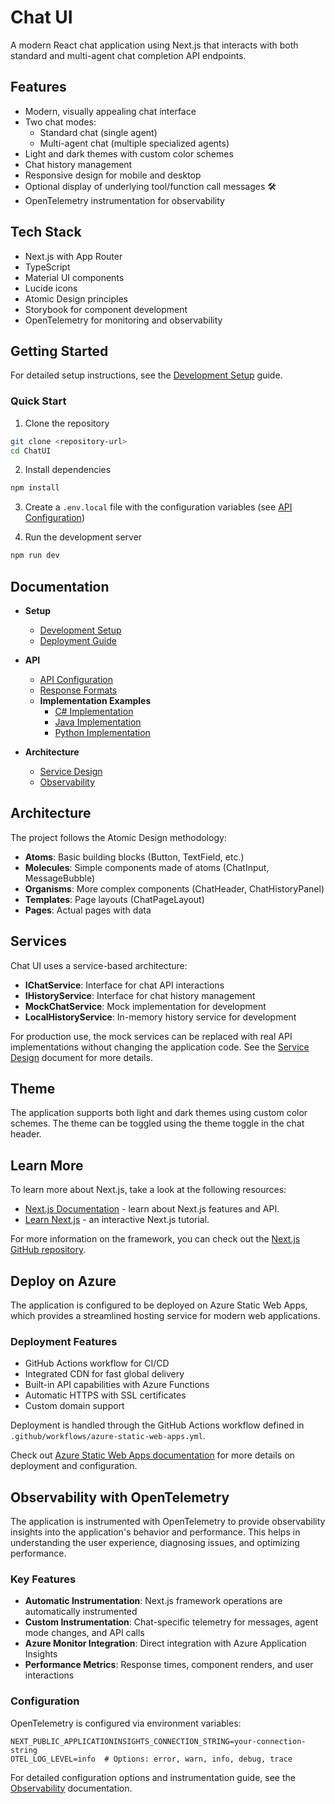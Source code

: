 # Chat UI

A modern React chat application using Next.js that interacts with both standard and multi-agent chat completion API endpoints.

## Features

- Modern, visually appealing chat interface
- Two chat modes:
  - Standard chat (single agent)
  - Multi-agent chat (multiple specialized agents)
- Light and dark themes with custom color schemes
- Chat history management
- Responsive design for mobile and desktop
- Optional display of underlying tool/function call messages 🛠️
- OpenTelemetry instrumentation for observability

## Tech Stack

- Next.js with App Router
- TypeScript
- Material UI components
- Lucide icons
- Atomic Design principles
- Storybook for component development
- OpenTelemetry for monitoring and observability

## Getting Started

For detailed setup instructions, see the [Development Setup](./docs/setup/development.md) guide.

### Quick Start

1. Clone the repository
```bash
git clone <repository-url>
cd ChatUI
```

2. Install dependencies
```bash
npm install
```

3. Create a `.env.local` file with the configuration variables (see [API Configuration](./docs/api/configuration.md))

4. Run the development server
```bash
npm run dev
```

## Documentation

- **Setup**
  - [Development Setup](./docs/setup/development.md)
  - [Deployment Guide](./docs/setup/deployment.md)

- **API**
  - [API Configuration](./docs/api/configuration.md)
  - [Response Formats](./docs/api/response-formats.md)
  - **Implementation Examples**
    - [C# Implementation](./docs/api/examples/csharp.md)
    - [Java Implementation](./docs/api/examples/java.md)
    - [Python Implementation](./docs/api/examples/python.md)

- **Architecture**
  - [Service Design](./docs/architecture/service-design.md)
  - [Observability](./docs/architecture/observability.md)

## Architecture

The project follows the Atomic Design methodology:

- **Atoms**: Basic building blocks (Button, TextField, etc.)
- **Molecules**: Simple components made of atoms (ChatInput, MessageBubble)
- **Organisms**: More complex components (ChatHeader, ChatHistoryPanel)
- **Templates**: Page layouts (ChatPageLayout)
- **Pages**: Actual pages with data

## Services

Chat UI uses a service-based architecture:

- **IChatService**: Interface for chat API interactions
- **IHistoryService**: Interface for chat history management
- **MockChatService**: Mock implementation for development
- **LocalHistoryService**: In-memory history service for development

For production use, the mock services can be replaced with real API implementations without changing the application code. See the [Service Design](./docs/architecture/service-design.md) document for more details.

## Theme

The application supports both light and dark themes using custom color schemes. The theme can be toggled using the theme toggle in the chat header.

## Learn More

To learn more about Next.js, take a look at the following resources:

- [Next.js Documentation](https://nextjs.org/docs) - learn about Next.js features and API.
- [Learn Next.js](https://nextjs.org/learn) - an interactive Next.js tutorial.

For more information on the framework, you can check out the [Next.js GitHub repository](https://github.com/nextjs/next.js).

## Deploy on Azure

The application is configured to be deployed on Azure Static Web Apps, which provides a streamlined hosting service for modern web applications.

### Deployment Features

- GitHub Actions workflow for CI/CD
- Integrated CDN for fast global delivery
- Built-in API capabilities with Azure Functions
- Automatic HTTPS with SSL certificates
- Custom domain support

Deployment is handled through the GitHub Actions workflow defined in `.github/workflows/azure-static-web-apps.yml`.

Check out [Azure Static Web Apps documentation](https://learn.microsoft.com/en-us/azure/static-web-apps/) for more details on deployment and configuration.

## Observability with OpenTelemetry

The application is instrumented with OpenTelemetry to provide observability insights into the application's behavior and performance. This helps in understanding the user experience, diagnosing issues, and optimizing performance.

### Key Features

- **Automatic Instrumentation**: Next.js framework operations are automatically instrumented
- **Custom Instrumentation**: Chat-specific telemetry for messages, agent mode changes, and API calls
- **Azure Monitor Integration**: Direct integration with Azure Application Insights
- **Performance Metrics**: Response times, component renders, and user interactions

### Configuration

OpenTelemetry is configured via environment variables:

```
NEXT_PUBLIC_APPLICATIONINSIGHTS_CONNECTION_STRING=your-connection-string
OTEL_LOG_LEVEL=info  # Options: error, warn, info, debug, trace
```

For detailed configuration options and instrumentation guide, see the [Observability](./docs/architecture/observability.md) documentation.
